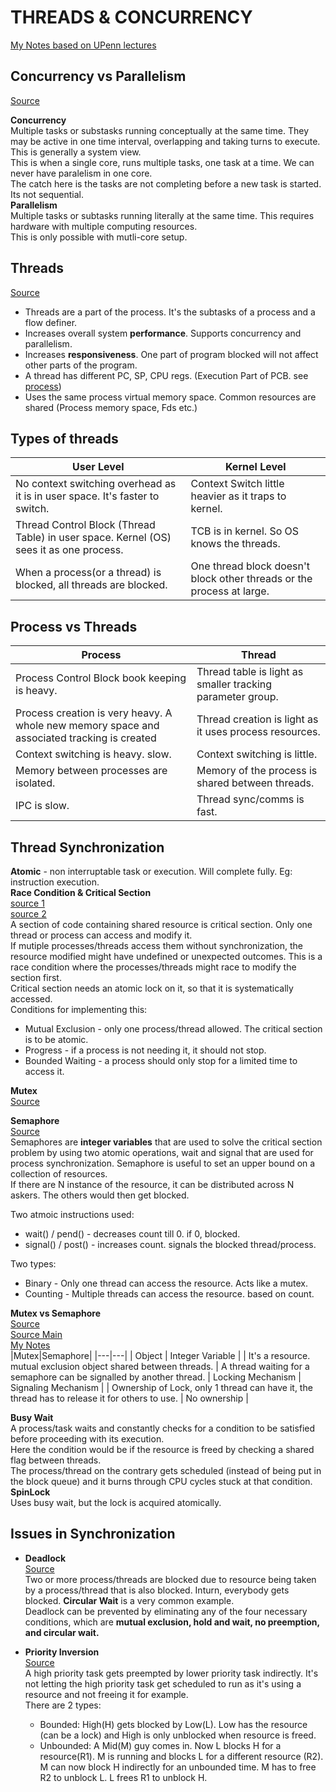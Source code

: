 # THREADS & CONCURRENCY
[My Notes based on UPenn lectures](https://drive.google.com/file/d/1aYTq_zreyI6VwZuPKOl_k7kOrtvZsZOZ/view?usp=share_link)

## Concurrency vs Parallelism
[Source](https://freecontent.manning.com/concurrency-vs-parallelism/#:~:text=Concurrency%20is%20about%20multiple%20tasks,resources%20like%20multi%2Dcore%20processor.) <br />

**Concurrency** <br />
Multiple tasks or substasks running conceptually at the same time. They may be active in one time interval, overlapping and taking turns to execute. This is generally a system view. <br />
This is when a single core, runs multiple tasks, one task at a time. We can never have paralelism in one core. <br />
The catch here is the tasks are not completing before a new task is started. Its not sequential. <br />
**Parallelism** <br />
Multiple tasks or subtasks running literally at the same time. This requires hardware with multiple computing resources. <br />
This is only possible with mutli-core setup.

## Threads
[Source](https://www.scaler.com/topics/operating-system/threads-in-operating-system/) <br />
* Threads are a part of the process. It's the subtasks of a process and a flow definer.
* Increases overall system **performance**. Supports concurrency and parallelism.
* Increases **responsiveness**. One part of program blocked will not affect other parts of the program.
* A thread has different PC, SP, CPU regs. (Execution Part of PCB. see [process](process.md))
* Uses the same process virtual memory space. Common resources are shared (Process memory space, Fds etc.)

## Types of threads
| User Level | Kernel Level |
|---|---|
|No context switching overhead as it is in user space. It's faster to switch.           | Context Switch little heavier as it traps to kernel.|
|Thread Control Block (Thread Table) in user space. Kernel (OS) sees it as one process. |TCB is in kernel. So OS knows the threads.|
|When a process(or a thread) is blocked, all threads are blocked.                       |One thread block doesn't block other threads or the process at large.|

## Process vs Threads
| Process | Thread |
|---|---|
| Process Control Block book keeping is heavy.  | Thread table is light as smaller tracking parameter group.        |
| Process creation is very heavy. A whole new memory space and associated tracking is created | Thread creation is light as it uses process resources.|
| Context switching is heavy. slow.             | Context switching is little.                                      |
| Memory between processes are isolated.        | Memory of the process is shared between threads.                  |
| IPC is slow.                                  | Thread sync/comms is fast.                                        |

## Thread Synchronization

**Atomic** - non interruptable task or execution. Will complete fully. Eg: instruction execution. <br />
**Race Condition & Critical Section** <br />
[source 1](https://www.tutorialspoint.com/critical-section-problem) <br />
[source 2](https://www.tutorialspoint.com/race-condition-critical-section-and-semaphore) <br />
A section of code containing shared resource is critical section. Only one thread or process can access and modify it. <br /> 
If mutiple processes/threads access them without synchronization, the resource modified might have undefined or unexpected outcomes. This is a race condition where the processes/threads might race to modify the section first.<br />
Critical section needs an atomic lock on it, so that it is systematically accessed. <br />
Conditions for implementing this:
* Mutual Exclusion - only one process/thread allowed. The critical section is to be atomic.
* Progress - if a process is not needing it, it should not stop.
* Bounded Waiting - a process should only stop for a limited time to access it.

**Mutex** <br/>
[Source](https://www.geeksforgeeks.org/mutex-lock-for-linux-thread-synchronization/)

**Semaphore** <br />
[Source](https://www.tutorialspoint.com/semaphores-in-operating-system) <br />
Semaphores are **integer variables** that are used to solve the critical section problem by using two atomic operations, wait and signal that are used for process synchronization. Semaphore is useful to set an upper bound on a collection of resources. <br />
If there are N instance of the resource, it can be distributed across N askers. The others would then get blocked. 

Two atmoic instructions used:
* wait()   / pend() - decreases count till 0. if 0, blocked.
* signal() / post() - increases count. signals the blocked thread/process. <br />

Two types:
* Binary - Only one thread can access the resource. Acts like a mutex.
* Counting - Multiple threads can access the resource. based on count.

**Mutex vs Semaphore** <br />
[Source](https://medium.com/freethreads/mutex-v-s-semaphore-v-s-spinlock-98c6884356b9) <br />
[Source Main](https://www.tutorialspoint.com/difference-between-semaphore-and-mutex) <br />
[My Notes](https://drive.google.com/file/d/1Y8AiMmGqVmthaDK4InhadK68fpQTPU_K/view?usp=share_link) <br />
|Mutex|Semaphore|
|---|---|
| Object | Integer Variable |
| It's a resource. mutual exclusion object shared between threads.                              | A thread waiting for a semaphore can be signalled by another thread.
| Locking Mechanism                                                                             | Signaling Mechanism |
| Ownership of Lock, only 1 thread can have it, the thread has to release it for others to use. | No ownership |

**Busy Wait**<br />
A process/task waits and constantly checks for a condition to be satisfied before proceeding with its execution. <br />
Here the condition would be if the resource is freed by checking a shared flag between threads. <br />
The process/thread on the contrary gets scheduled (instead of being put in the block queue) and it burns through CPU cycles stuck at that condition. <br />
**SpinLock**<br />
Uses busy wait, but the lock is acquired atomically.

## Issues in Synchronization
* **Deadlock** <br />
[Source](https://www.tutorialspoint.com/starvation-and-deadlock) <br />
Two or more process/threads are blocked due to resource being taken by a process/thread that is also blocked. Inturn, everybody gets blocked. **Circular Wait** is a very common example. <br />
Deadlock can be prevented by eliminating any of the four necessary conditions, which are **mutual exclusion, hold and wait, no preemption, and circular wait.**

* **Priority Inversion** <br /> 
[Source](https://www.digikey.com/en/maker/projects/introduction-to-rtos-solution-to-part-11-priority-inversion/abf4b8f7cd4a4c70bece35678d178321) <br />
A high priority task gets preempted by lower priority task indirectly. It's not letting the high priority task get scheduled to run as it's using a resource and not freeing it for example. <br />
There are 2 types:
    * Bounded: High(H) gets blocked by Low(L). Low has the resource (can be a lock) and High is only unblocked when resource is freed.
    * Unbounded: A Mid(M) guy comes in. Now L blocks H for a resource(R1). M is running and blocks L for a different resource (R2). M can now block H indirectly for an unbounded time. M has to free R2 to unblock L. L frees R1 to unblock H.


